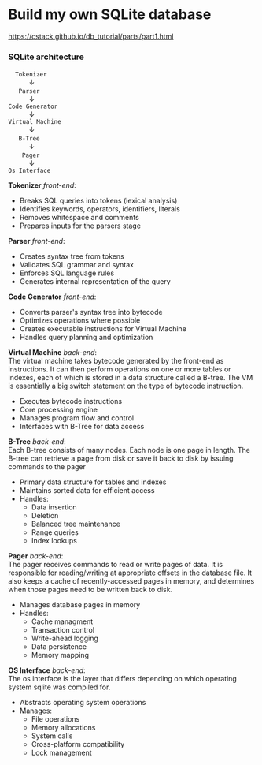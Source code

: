 # Build my own SQLite database
https://cstack.github.io/db_tutorial/parts/part1.html

### SQLite architecture
&emsp;`Tokenizer`  
&emsp;&emsp;&emsp;↓  
&emsp;&ensp;`Parser`  
&emsp;&emsp;&emsp;↓  
`Code Generator`  
&emsp;&emsp;&emsp;↓  
`Virtual Machine`  
&emsp;&emsp;&emsp;↓  
&emsp;&ensp;`B-Tree`  
&emsp;&emsp;&emsp;↓  
&emsp;&ensp;&ensp;`Pager`  
&emsp;&emsp;&emsp;↓  
`Os Interface`    

**Tokenizer** *front-end*: 
- Breaks SQL queries into tokens (lexical analysis)
- Identifies keywords, operators, identifiers, literals
- Removes whitespace and comments
- Prepares inputs for the parsers stage

**Parser** *front-end*:
- Creates syntax tree from tokens
- Validates SQL grammar and syntax
- Enforces SQL language rules
- Generates internal representation of the query

**Code Generator** *front-end*:
- Converts parser's syntax tree into bytecode
- Optimizes operations where possible
- Creates executable instructions for Virtual Machine
- Handles query planning and optimization

**Virtual Machine** *back-end*:  
The virtual machine takes bytecode generated by the front-end as instructions. It can then perform operations on one or more tables or indexes, each of which is stored in a data structure called a B-tree. The VM is essentially a big switch statement on the type of bytecode instruction.
- Executes bytecode instructions
- Core processing engine
- Manages program flow and control
- Interfaces with B-Tree for data access

**B-Tree** *back-end*:  
Each B-tree consists of many nodes. Each node is one page in length. The B-tree can retrieve a page from disk or save it back to disk by issuing commands to the pager
- Primary data structure for tables and indexes
- Maintains sorted data for efficient access
- Handles:
  - Data insertion
  - Deletion
  - Balanced tree maintenance
  - Range queries
  - Index lookups

**Pager** *back-end*:  
The pager receives commands to read or write pages of data. It is responsible for reading/writing at appropriate offsets in the database file. It also keeps a cache of recently-accessed pages in memory, and determines when those pages need to be written back to disk.
- Manages database pages in memory
- Handles:
  - Cache managment
  - Transaction control
  - Write-ahead logging
  - Data persistence
  - Memory mapping

**OS Interface** *back-end*:  
The os interface is the layer that differs depending on which operating system sqlite was compiled for.
- Abstracts operating system operations
- Manages:
  - File operations
  - Memory allocations
  - System calls
  - Cross-platform compatibility
  - Lock management
